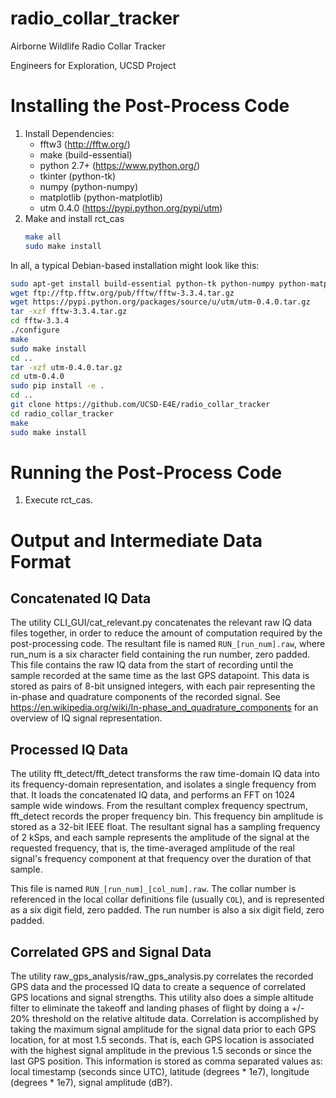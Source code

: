 radio_collar_tracker
====================
Airborne Wildlife Radio Collar Tracker

Engineers for Exploration, UCSD Project

Installing the Post-Process Code
================================
1.	Install Dependencies:
	* fftw3 (http://fftw.org/)
	* make (build-essential)
	* python 2.7+ (https://www.python.org/)
	* tkinter (python-tk)
	* numpy (python-numpy)
	* matplotlib (python-matplotlib)
	* utm 0.4.0 (https://pypi.python.org/pypi/utm)
2.	Make and install rct_cas
	```sh
	make all
	sudo make install
	```

In all, a typical Debian-based installation might look like this:
```sh
sudo apt-get install build-essential python-tk python-numpy python-matplotlib python-pip python-dev git
wget ftp://ftp.fftw.org/pub/fftw/fftw-3.3.4.tar.gz
wget https://pypi.python.org/packages/source/u/utm/utm-0.4.0.tar.gz
tar -xzf fftw-3.3.4.tar.gz
cd fftw-3.3.4
./configure
make
sudo make install
cd ..
tar -xzf utm-0.4.0.tar.gz
cd utm-0.4.0
sudo pip install -e .
cd ..
git clone https://github.com/UCSD-E4E/radio_collar_tracker
cd radio_collar_tracker
make
sudo make install
```

Running the Post-Process Code
=============================
1.	Execute rct_cas.

<!-- 1. Make the make_bin.sh file executable by running `chmod +x make_bin.sh`
2. Move the file `bin/run.tar` to a working directory of your choice.
3. Extract the binaries from `run.tar` by running `tar -xf run.tar`
4. Run the post-process code using any of the run scripts.
	1. `run.sh` needs to have the raw data from the SD card in the same working directory.  Usage: `run.sh NUM_COLLARS ALT_AGL`
	2. `run2.sh` takes an additional argument for where the raw data is.  Usage: `run2.sh NUM_COLLARS ALT_AGL DATA_DIR`
	3. `runcli.sh` is an interactive shell script.  Usage: `runcli.sh`
5. Note: if you run the PostProcessC code without using the integration scripts, ensure that all paths are fixed paths.
 -->

# Output and Intermediate Data Format

## Concatenated IQ Data
The utility CLI_GUI/cat_relevant.py concatenates the relevant raw IQ data files
together, in order to reduce the amount of computation required by the
post-processing code.  The resultant file is named `RUN_[run_num].raw`, where
run_num is a six character field containing the run number, zero padded.  This
file contains the raw IQ data from the start of recording until the sample
recorded at the same time as the last GPS datapoint.  This data is stored as
pairs of 8-bit unsigned integers, with each pair representing the in-phase and
quadrature components of the recorded signal.  See
https://en.wikipedia.org/wiki/In-phase_and_quadrature_components for an overview
of IQ signal representation.

## Processed IQ Data
The utility fft_detect/fft_detect transforms the raw time-domain IQ data into
its frequency-domain representation, and isolates a single frequency from that.
It loads the concatenated IQ data, and performs an FFT on 1024 sample wide
windows.  From the resultant complex frequency spectrum, fft_detect records the
proper frequency bin.  This frequency bin amplitude is stored as a 32-bit IEEE
float.  The resultant signal has a sampling frequency of 2 kSps, and each sample
represents the amplitude of the signal at the requested frequency, that is, the
time-averaged amplitude of the real signal's frequency component at that
frequency over the duration of that sample.

This file is named `RUN_[run_num]_[col_num].raw`.  The collar number is
referenced in the local collar definitions file (usually `COL`), and is
represented as a six digit field, zero padded.  The run number is also a six
digit field, zero padded.

## Correlated GPS and Signal Data
The utility raw_gps_analysis/raw_gps_analysis.py correlates the recorded GPS
data and the processed IQ data to create a sequence of correlated GPS locations
and signal strengths.  This utility also does a simple altitude filter to
eliminate the takeoff and landing phases of flight by doing a +/- 20% threshold
on the relative altitude data.  Correlation is accomplished by taking the
maximum signal amplitude for the signal data prior to each GPS location, for at
most 1.5 seconds.  That is, each GPS location is associated with the highest
signal amplitude in the previous 1.5 seconds or since the last GPS position.
This information is stored as comma separated values as: local timestamp
(seconds since UTC), latitude (degrees * 1e7), longitude (degrees * 1e7), signal
amplitude (dB?).

